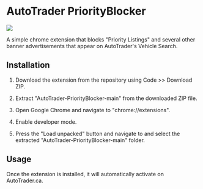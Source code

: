 
# AutoTrader PriorityBlocker

<img src="images/Extension Photo.jpg"/>

A simple chrome extension that blocks "Priority Listings" and several other banner advertisements that appear on AutoTrader's Vehicle Search.

## Installation

1. Download the extension from the repository using Code >> Download ZIP.

2. Extract "AutoTrader-PriorityBlocker-main" from the downloaded ZIP file.

3. Open Google Chrome and navigate to "chrome://extensions".

4. Enable developer mode.

5. Press the "Load unpacked" button and navigate to and select the extracted "AutoTrader-PriorityBlocker-main" folder.

## Usage

Once the extension is installed, it will automatically activate on AutoTrader.ca.